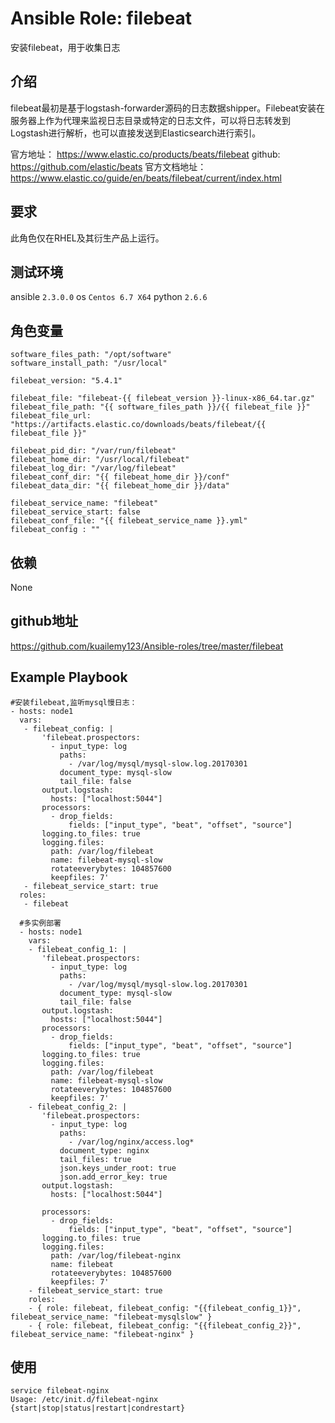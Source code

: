 # Ansible Role: filebeat

安装filebeat，用于收集日志

## 介绍
filebeat最初是基于logstash-forwarder源码的日志数据shipper。Filebeat安装在服务器上作为代理来监视日志目录或特定的日志文件，可以将日志转发到Logstash进行解析，也可以直接发送到Elasticsearch进行索引。

官方地址： https://www.elastic.co/products/beats/filebeat
github: https://github.com/elastic/beats
官方文档地址：https://www.elastic.co/guide/en/beats/filebeat/current/index.html

## 要求

此角色仅在RHEL及其衍生产品上运行。

## 测试环境

ansible `2.3.0.0`
os `Centos 6.7 X64`
python `2.6.6`

## 角色变量
	software_files_path: "/opt/software"
	software_install_path: "/usr/local"

	filebeat_version: "5.4.1"

	filebeat_file: "filebeat-{{ filebeat_version }}-linux-x86_64.tar.gz"
	filebeat_file_path: "{{ software_files_path }}/{{ filebeat_file }}"
	filebeat_file_url: "https://artifacts.elastic.co/downloads/beats/filebeat/{{ filebeat_file }}"

	filebeat_pid_dir: "/var/run/filebeat"
	filebeat_home_dir: "/usr/local/filebeat"
	filebeat_log_dir: "/var/log/filebeat"
	filebeat_conf_dir: "{{ filebeat_home_dir }}/conf"
	filebeat_data_dir: "{{ filebeat_home_dir }}/data"

	filebeat_service_name: "filebeat"
	filebeat_service_start: false
	filebeat_conf_file: "{{ filebeat_service_name }}.yml"
	filebeat_config : ""

## 依赖

None

## github地址
https://github.com/kuailemy123/Ansible-roles/tree/master/filebeat

## Example Playbook

	#安装filebeat,监听mysql慢日志：
	- hosts: node1
	  vars:
	   - filebeat_config: |
		   'filebeat.prospectors:
			 - input_type: log
			   paths:
				 - /var/log/mysql/mysql-slow.log.20170301
			   document_type: mysql-slow
			   tail_file: false
		   output.logstash:
			 hosts: ["localhost:5044"]
		   processors:
			 - drop_fields:
				 fields: ["input_type", "beat", "offset", "source"] 
		   logging.to_files: true
		   logging.files:
			 path: /var/log/filebeat
			 name: filebeat-mysql-slow
			 rotateeverybytes: 104857600
			 keepfiles: 7'
	   - filebeat_service_start: true
	  roles:
	   - filebeat
	   
	  #多实例部署
	  - hosts: node1
		vars:
		- filebeat_config_1: |
		   'filebeat.prospectors:
			 - input_type: log
			   paths:
				 - /var/log/mysql/mysql-slow.log.20170301
			   document_type: mysql-slow
			   tail_file: false
		   output.logstash:
			 hosts: ["localhost:5044"]
		   processors:
			 - drop_fields:
				 fields: ["input_type", "beat", "offset", "source"] 
		   logging.to_files: true
		   logging.files:
			 path: /var/log/filebeat
			 name: filebeat-mysql-slow
			 rotateeverybytes: 104857600
			 keepfiles: 7'
		- filebeat_config_2: |
		   'filebeat.prospectors:
			 - input_type: log
			   paths:
				 - /var/log/nginx/access.log*
			   document_type: nginx
			   tail_files: true
			   json.keys_under_root: true
			   json.add_error_key: true
		   output.logstash:
			 hosts: ["localhost:5044"]

		   processors:
			 - drop_fields:
				 fields: ["input_type", "beat", "offset", "source"] 
		   logging.to_files: true
		   logging.files:
			 path: /var/log/filebeat-nginx
			 name: filebeat
			 rotateeverybytes: 104857600
			 keepfiles: 7'
		- filebeat_service_start: true
		roles:
		- { role: filebeat, filebeat_config: "{{filebeat_config_1}}", filebeat_service_name: "filebeat-mysqlslow" }
		- { role: filebeat, filebeat_config: "{{filebeat_config_2}}", filebeat_service_name: "filebeat-nginx" }



## 使用

```
service filebeat-nginx
Usage: /etc/init.d/filebeat-nginx {start|stop|status|restart|condrestart}
```